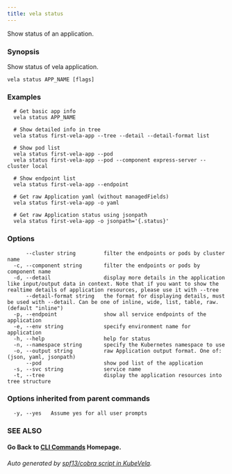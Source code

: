 ```yaml
---
title: vela status
---
```


Show status of an application.

### Synopsis

Show status of vela application.

```
vela status APP_NAME [flags]
```

### Examples

```
  # Get basic app info
  vela status APP_NAME

  # Show detailed info in tree
  vela status first-vela-app --tree --detail --detail-format list

  # Show pod list
  vela status first-vela-app --pod
  vela status first-vela-app --pod --component express-server --cluster local

  # Show endpoint list
  vela status first-vela-app --endpoint

  # Get raw Application yaml (without managedFields)
  vela status first-vela-app -o yaml

  # Get raw Application status using jsonpath
  vela status first-vela-app -o jsonpath='{.status}'
```

### Options

```
      --cluster string         filter the endpoints or pods by cluster name
  -c, --component string       filter the endpoints or pods by component name
  -d, --detail                 display more details in the application like input/output data in context. Note that if you want to show the realtime details of application resources, please use it with --tree
      --detail-format string   the format for displaying details, must be used with --detail. Can be one of inline, wide, list, table, raw. (default "inline")
  -p, --endpoint               show all service endpoints of the application
  -e, --env string             specify environment name for application
  -h, --help                   help for status
  -n, --namespace string       specify the Kubernetes namespace to use
  -o, --output string          raw Application output format. One of: (json, yaml, jsonpath)
      --pod                    show pod list of the application
  -s, --svc string             service name
  -t, --tree                   display the application resources into tree structure
```

### Options inherited from parent commands

```
  -y, --yes   Assume yes for all user prompts
```

### SEE ALSO



#### Go Back to [CLI Commands](vela) Homepage.


###### Auto generated by [spf13/cobra script in KubeVela](https://github.com/kubevela/kubevela/tree/master/hack/docgen).
